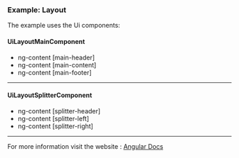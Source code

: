

### Example: Layout

The example uses the Ui components:

#### UiLayoutMainComponent
- ng-content [main-header]
- ng-content [main-content]
- ng-content [main-footer]

---

#### UiLayoutSplitterComponent
- ng-content [splitter-header]
- ng-content [splitter-left]
- ng-content [splitter-right]

---

For more information visit the website :
[Angular Docs](https://angular.io/guide/forms)

